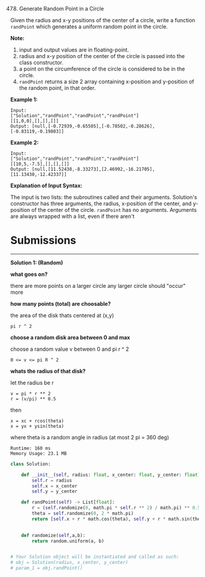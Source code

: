 478. Generate Random Point in a Circle

Given the radius and x-y positions of the center of a circle, write a function `randPoint` which generates a uniform random point in the circle.

**Note:**

1. input and output values are in floating-point.
2. radius and x-y position of the center of the circle is passed into the class constructor.
3. a point on the circumference of the circle is considered to be in the circle.
4. `randPoint` returns a size 2 array containing x-position and y-position of the random point, in that order.

**Example 1:**
```
Input: 
["Solution","randPoint","randPoint","randPoint"]
[[1,0,0],[],[],[]]
Output: [null,[-0.72939,-0.65505],[-0.78502,-0.28626],[-0.83119,-0.19803]]
```

**Example 2:**
```
Input: 
["Solution","randPoint","randPoint","randPoint"]
[[10,5,-7.5],[],[],[]]
Output: [null,[11.52438,-8.33273],[2.46992,-16.21705],[11.13430,-12.42337]]
```

**Explanation of Input Syntax:**

The input is two lists: the subroutines called and their arguments. Solution's constructor has three arguments, the radius, x-position of the center, and y-position of the center of the circle. `randPoint` has no arguments. Arguments are always wrapped with a list, even if there aren't

# Submissions
---
**Solution 1: (Random)**

**what goes on?**

there are more points on a larger circle
any larger circle should "occur" more

**how many points (total) are choosable?**

the area of the disk thats centered at (x,y)
```
pi r ^ 2
```

**choose a random disk area between 0 and max**

choose a random value v between 0 and pi r ^ 2
```
0 <= v <= pi R ^ 2
```

**whats the radius of that disk?**

let the radius be r
```
v = pi * r ** 2
r = (v/pi) ** 0.5
```
then
```
x = xc + rcos(theta)
x = yx + ysin(theta)
```
where theta is a random angle in radius (at most 2 pi = 360 deg)

```
Runtime: 160 ms
Memory Usage: 23.1 MB
```
```python
class Solution:

    def __init__(self, radius: float, x_center: float, y_center: float):
        self.r = radius
        self.x = x_center
        self.y = y_center

    def randPoint(self) -> List[float]:
        r = (self.randomize(0, math.pi * self.r ** 2) / math.pi) ** 0.5
        theta = self.randomize(0, 2 * math.pi)
        return [self.x + r * math.cos(theta), self.y + r * math.sin(theta)]
        

    def randomize(self,a,b):
        return random.uniform(a, b)


# Your Solution object will be instantiated and called as such:
# obj = Solution(radius, x_center, y_center)
# param_1 = obj.randPoint()
```